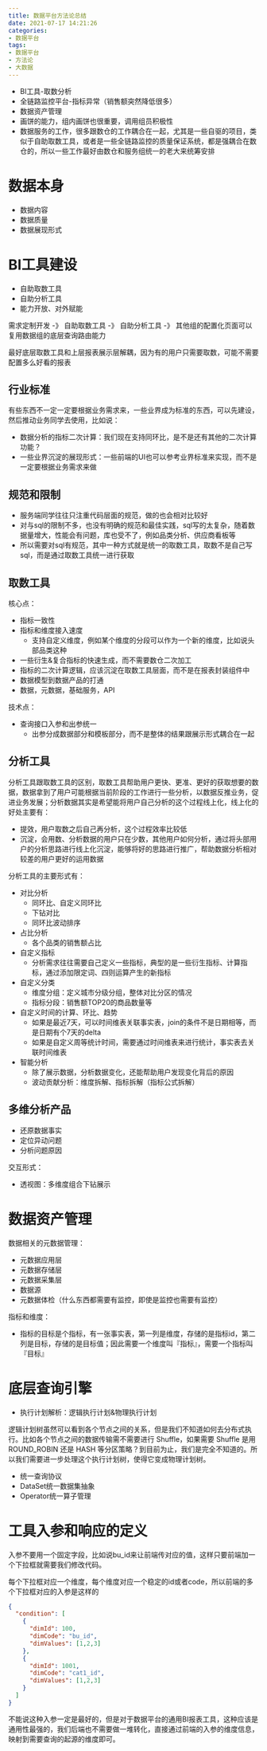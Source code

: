 ```yaml
---
title: 数据平台方法论总结
date: 2021-07-17 14:21:26
categories:
- 数据平台
tags:
- 数据平台
- 方法论
- 大数据
---
```


- BI工具-取数分析
- 全链路监控平台-指标异常（销售额突然降低很多）
- 数据资产管理
- 画饼的能力，组内画饼也很重要，调用组员积极性
- 数据服务的工作，很多跟数仓的工作耦合在一起，尤其是一些自驱的项目，类似于自助取数工具，或者是一些全链路监控的质量保证系统，都是强耦合在数仓的，所以一些工作最好由数仓和服务组统一的老大来统筹安排

# 数据本身

- 数据内容
- 数据质量
- 数据展现形式

# BI工具建设

- 自助取数工具
- 自助分析工具
- 能力开放、对外赋能

需求定制开发 -》 自助取数工具 -》 自助分析工具 -》 其他组的配置化页面可以复用数据组的底层查询路由能力

最好底层取数工具和上层报表展示层解耦，因为有的用户只需要取数，可能不需要配置多么好看的报表

## 行业标准

有些东西不一定一定要根据业务需求来，一些业界成为标准的东西，可以先建设，然后推动业务同学去使用，比如说：

- 数据分析的指标二次计算：我们现在支持同环比，是不是还有其他的二次计算功能？
- 一些业界沉淀的展现形式：一些前端的UI也可以参考业界标准来实现，而不是一定要根据业务需求来做

## 规范和限制

- 服务端同学往往只注重代码层面的规范，做的也会相对比较好
- 对与sql的限制不多，也没有明确的规范和最佳实践，sql写的太复杂，随着数据量增大，性能会有问题，库也受不了，例如品类分析、供应商看板等
- 所以需要对sql有规范，其中一种方式就是统一的取数工具，取数不是自己写sql，而是通过取数工具统一进行获取

## 取数工具

核心点：

- 指标一致性
- 指标和维度接入速度
  - 支持自定义维度，例如某个维度的分段可以作为一个新的维度，比如说头部品类这种
- 一些衍生&复合指标的快速生成，而不需要数仓二次加工
- 指标的二次计算逻辑，应该沉淀在取数工具层面，而不是在报表封装组件中
- 数据模型到数据产品的打通
- 数据，元数据，基础服务，API

技术点：

- 查询接口入参和出参统一
  - 出参分成数据部分和模板部分，而不是整体的结果跟展示形式耦合在一起

## 分析工具

分析工具跟取数工具的区别，取数工具帮助用户更快、更准、更好的获取想要的数据，数据拿到了用户可能根据当前阶段的工作进行一些分析，以数据反推业务，促进业务发展；分析数据其实是希望能将用户自己分析的这个过程线上化，线上化的好处主要有：

- 提效，用户取数之后自己再分析，这个过程效率比较低
- 沉淀，会用数、分析数据的用户只在少数，其他用户如何分析，通过将头部用户的分析思路进行线上化沉淀，能够将好的思路进行推广，帮助数据分析相对较差的用户更好的运用数据

分析工具的主要形式有：

- 对比分析
  - 同环比、自定义同环比
  - 下钻对比
  - 同环比波动排序
- 占比分析
  - 各个品类的销售额占比
- 自定义指标
  - 分析需求往往需要自己定义一些指标，典型的是一些衍生指标、计算指标，通过添加限定词、四则运算产生的新指标
- 自定义分类
  - 维度分组：定义城市分级分组，整体对比分区的情况
  - 指标分段：销售额TOP20的商品数量等
- 自定义时间的计算、环比、趋势
  - 如果是最近7天，可以时间维表关联事实表，join的条件不是日期相等，而是日期有个7天的delta
  - 如果是自定义周等统计时间，需要通过时间维表来进行统计，事实表去关联时间维表
- 智能分析
  - 除了展示数据，分析数据变化，还能帮助用户发现变化背后的原因
  - 波动贡献分析：维度拆解、指标拆解（指标公式拆解）

## 多维分析产品

- 还原数据事实
- 定位异动问题
- 分析问题原因

交互形式：

- 透视图：多维度组合下钻展示

# 数据资产管理

数据相关的元数据管理：

- 元数据应用层
- 元数据存储层
- 元数据采集层
- 数据源
- 元数据体检（什么东西都需要有监控，即使是监控也需要有监控）

指标和维度：

- 指标的目标是个指标，有一张事实表，第一列是维度，存储的是指标id，第二列是目标，存储的是目标值；因此需要一个维度叫『指标』，需要一个指标叫『目标』

# 底层查询引擎

- 执行计划解析：逻辑执行计划&物理执行计划

逻辑计划树虽然可以看到各个节点之间的关系，但是我们不知道如何去分布式执行。比如各个节点之间的数据传输需不需要进行 Shuffle，如果需要 Shuffle 是用 ROUND_ROBIN 还是 HASH 等分区策略？到目前为止，我们是完全不知道的。所以我们需要进一步处理这个执行计划树，使得它变成物理计划树。

- 统一查询协议
- DataSet统一数据集抽象
- Operator统一算子管理

# 工具入参和响应的定义

入参不要用一个固定字段，比如说bu_id来让前端传对应的值，这样只要前端加一个下拉框就需要我们修改代码。

每个下拉框对应一个维度，每个维度对应一个稳定的id或者code，所以前端的多个下拉框对应的入参是这样的

```json
{
  "condition": [
    {
      "dimId": 100,
      "dimCode": "bu_id",
      "dimValues": [1,2,3]
    },
    {
      "dimId": 1001,
      "dimCode": "cat1_id",
      "dimValues": [1,2,3]    
    }
  ]
}
```

不能说这种入参一定是最好的，但是对于数据平台的通用BI报表工具，这种应该是通用性最强的，我们后端也不需要做一堆转化，直接通过前端的入参的维度信息，映射到需要查询的起源的维度即可。
